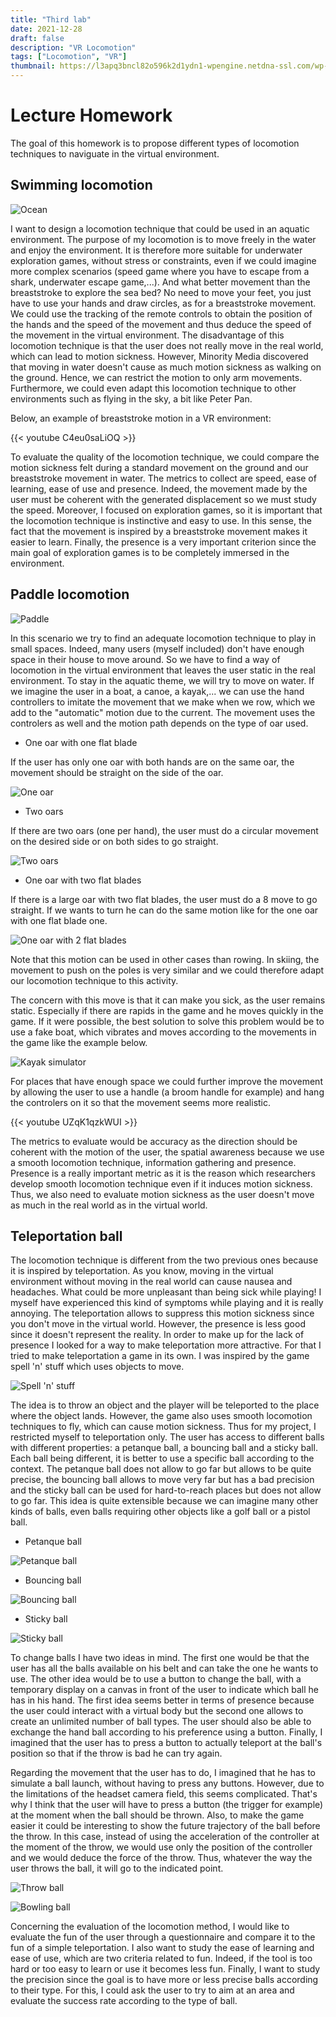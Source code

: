 ```yaml
---
title: "Third lab"
date: 2021-12-28
draft: false
description: "VR Locomotion"
tags: ["Locomotion", "VR"]
thumbnail: https://l3apq3bncl82o596k2d1ydn1-wpengine.netdna-ssl.com/wp-content/uploads/2019/06/KATloco_5.jpg
---
```


# Lecture Homework


The goal of this homework is to propose different types of locomotion techniques to naviguate in the virtual environment.

## Swimming locomotion

![Ocean](https://cdn.akamai.steamstatic.com/steam/apps/422760/ss_0bf5988da6f464d136e1f1e92506f8a71907f9d7.1920x1080.jpg?t=1517860245 "Ocean")


I want to design a locomotion technique that could be used in an aquatic environment. 
The purpose of my locomotion is to move freely in the water and enjoy the environment. 
It is therefore more suitable for underwater exploration games, without stress or constraints, 
even if we could imagine more complex scenarios (speed game where you have to escape from a shark, underwater escape game,...). 
And what better movement than the breaststroke to explore the sea bed? No need to move your feet, you just have to use your hands and draw circles, as for a breaststroke movement. 
We could use the tracking of the remote controls to obtain the position of the hands and the speed of the movement and thus deduce the speed of the movement in the virtual environment. 
The disadvantage of this locomotion technique is that the user does not really move in the real world, which can lead to motion sickness. 
However, Minority Media discovered that moving in water doesn't cause as much motion sickness as walking on the ground. Hence, we can restrict the motion to only arm movements. 
Furthermore, we could even adapt this locomotion technique to other environments such as flying in the sky, a bit like Peter Pan. 

Below, an example of breaststroke motion in a VR environment:

{{< youtube C4eu0saLiOQ >}}

To evaluate the quality of the locomotion technique, we could compare the motion sickness felt during a standard movement on the ground and our breaststroke movement in water. 
The metrics to collect are speed, ease of learning, ease of use and presence. Indeed, the movement made by the user must be coherent with the generated displacement so we must study the speed. 
Moreover, I focused on exploration games, so it is important that the locomotion technique is instinctive and easy to use. 
In this sense, the fact that the movement is inspired by a breaststroke movement makes it easier to learn. 
Finally, the presence is a very important criterion since the main goal of exploration games is to be completely immersed in the environment.


## Paddle locomotion

![Paddle](https://www.realite-virtuelle.com/wp-content/uploads/2021/07/Kayak_VR_image3-1024x576-1.jpg "Paddle")

In this scenario we try to find an adequate locomotion technique to play in small spaces. Indeed, many users (myself included) don't have enough space in their house to move around. 
So we have to find a way of locomotion in the virtual environment that leaves the user static in the real environment. To stay in the aquatic theme, we will try to move on water. 
If we imagine the user in a boat, a canoe, a kayak,... we can use the hand controllers to imitate the movement that we make when we row, which we add to the "automatic" motion due to the current. 
The movement uses the controlers as well and the motion path depends on the type of oar used. 

- One oar with one flat blade

If the user has only one oar with both hands are on the same oar, the movement should be straight on the side of the oar. 

![One oar](https://cdn.dribbble.com/users/230073/screenshots/3780396/kayak8.gif "One oar")

- Two oars

If there are two oars (one per hand), the user must do a circular movement on the desired side or on both sides to go straight. 

![Two oars](https://mir-s3-cdn-cf.behance.net/project_modules/fs/3ae4f472574477.5bec032ec5810.gif "Two oars")

- One oar with two flat blades

If there is a large oar with two flat blades, the user must do a 8 move to go straight. If we wants to turn he can do the same motion like for the one oar with one flat blade one. 

![One oar with 2 flat blades](https://i.pinimg.com/originals/ef/d8/16/efd816c1af96ef7b6e0196e3eecaba89.gif "One oar with 2 flat blades")

Note that this motion can be used in other cases than rowing. In skiing, the movement to push on the poles is very similar and we could therefore adapt our locomotion technique to this activity.

The concern with this move is that it can make you sick, as the user remains static. Especially if there are rapids in the game and he moves quickly in the game. 
If it were possible, the best solution to solve this problem would be to use a fake boat, which vibrates and moves according to the movements in the game like the example below.

![Kayak simulator](https://www.vr-show.fr/wp-content/uploads/2020/01/Animation-simulateur-Kayak-VR.jpg "Kayak simulator")

For places that have enough space we could further improve the movement by allowing the user to use a handle (a broom handle for example) and hang the controlers on it so that the movement seems more realistic. 

{{< youtube UZqK1qzkWUI >}}

The metrics to evaluate would be accuracy as the direction should be coherent with the motion of the user, the spatial awareness because we use a smooth locomotion technique,
information gathering and presence. Presence is a really important metric as it is the reason which researchers develop smooth locomotion technique even if it induces 
motion sickness. Thus, we also need to evaluate motion sickness as the user doesn't move as much in the real world as in the virtual world.


## Teleportation ball

The locomotion technique is different from the two previous ones because it is inspired by teleportation. 
As you know, moving in the virtual environment without moving in the real world can cause nausea and headaches. 
What could be more unpleasant than being sick while playing! I myself have experienced this kind of symptoms while playing and it is really annoying.
The teleportation allows to suppress this motion sickness since you don't move in the virtual world. However, the presence is less good since it doesn't represent the reality. 
In order to make up for the lack of presence I looked for a way to make teleportation more attractive. For that I tried to make teleportation a game in its own. 
I was inspired by the game spell 'n' stuff which uses objects to move. 


![Spell 'n' stuff](http://localhost:1313/IGD301-blog/spell_n_stuff.gif)


The idea is to throw an object and the player will be teleported to the place where the object lands. 
However, the game also uses smooth locomotion techniques to fly, which can cause motion sickness. Thus for my project, I restricted myself to teleportation only. 
The user has access to different balls with different properties: a petanque ball, a bouncing ball and a sticky ball. Each ball being different, 
it is better to use a specific ball according to the context. The petanque ball does not allow to go far but allows to be quite precise, 
the bouncing ball allows to move very far but has a bad precision and the sticky ball can be used for hard-to-reach places but does not allow to go far. 
This idea is quite extensible because we can imagine many other kinds of balls, even balls requiring other objects like a golf ball or a pistol ball. 

- Petanque ball

![Petanque ball](http://localhost:1313/IGD301-blog/petanque_ball.gif)

- Bouncing ball

![Bouncing ball](http://localhost:1313/IGD301-blog/bouncing_ball_compresse.gif)

- Sticky ball

![Sticky ball](http://localhost:1313/IGD301-blog/sticky_ball_compresse.gif)

To change balls I have two ideas in mind. The first one would be that the user has all the balls available on his belt and can take the one he wants to use. 
The other idea would be to use a button to change the ball, with a temporary display on a canvas in front of the user to indicate which ball he has in his hand. 
The first idea seems better in terms of presence because the user could interact with a virtual body but the second one allows to create an unlimited number of ball types. 
The user should also be able to exchange the hand ball according to his preference using a button.
Finally, I imagined that the user has to press a button to actually teleport at the ball's position so that if the throw is bad he can try again.

Regarding the movement that the user has to do, I imagined that he has to simulate a ball launch, without having to press any buttons. 
However, due to the limitations of the headset camera field, this seems complicated. That's why I think that the user will have to press a button 
(the trigger for example) at the moment when the ball should be thrown. Also, to make the game easier it could be interesting to show the future trajectory of the ball before the throw. 
In this case, instead of using the acceleration of the controller at the moment of the throw, we would use only the position of the controller and we would deduce the force of the throw. 
Thus, whatever the way the user throws the ball, it will go to the indicated point.

![Throw ball](http://localhost:1313/IGD301-blog/throw_ball.gif)

![Bowling ball](http://localhost:1313/IGD301-blog/bowling.gif)

Concerning the evaluation of the locomotion method, I would like to evaluate the fun of the user through a questionnaire and compare it to the fun of a simple teleportation. 
I also want to study the ease of learning and ease of use, which are two criteria related to fun. Indeed, if the tool is too hard or too easy to learn or use it becomes less fun. 
Finally, I want to study the precision since the goal is to have more or less precise balls according to their type. 
For this, I could ask the user to try to aim at an area and evaluate the success rate according to the type of ball.

